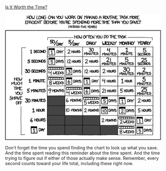 [Is It Worth the Time?](https://xkcd.com/1205)

![Is It Worth the Time?](./random_comic.png)

Don't forget the time you spend finding the chart to look up what you save. And the time spent reading this reminder about the time spent. And the time trying to figure out if either of those actually make sense. Remember, every second counts toward your life total, including these right now.

